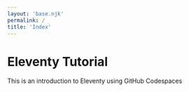 ```yaml
---
layout: 'base.njk'
permalink: /
title: 'Index'
---
```

# Eleventy Tutorial

This is an introduction to Eleventy using GitHub Codespaces